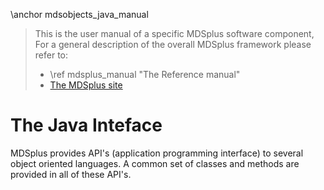\anchor mdsobjects_java_manual

>
> This is the user manual of a specific MDSplus software component, For a
> general description of the overall MDSplus framework please refer to:
>
>  * \ref mdsplus_manual "The Reference manual"
>  * [The MDSplus site](http://www.mdsplus.org/index.php)
>

The Java Inteface
===================

MDSplus provides API's (application programming interface) to several object 
oriented languages. A common set of classes and methods are provided in all of 
these API's. 




